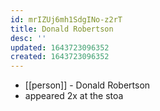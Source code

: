 ```yaml
---
id: mrIZUj6mh1SdgINo-z2rT
title: Donald Robertson
desc: ''
updated: 1643723096352
created: 1643723096352
---
```



- [[person]] - Donald Robertson
- appeared 2x at the stoa
